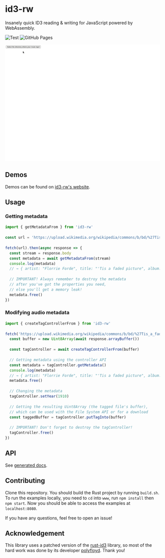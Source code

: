 # id3-rw
Insanely quick ID3 reading & writing for JavaScript powered by WebAssembly.

![Test](https://github.com/trustedtomato/id3-rw/workflows/Test/badge.svg?branch=master)
![GitHub Pages](https://github.com/trustedtomato/id3-rw/workflows/GitHub%20Pages/badge.svg?event=push)

![Screenshot of id3-rw in action.](https://raw.githubusercontent.com/trustedtomato/id3-rw/master/demo-cropped.gif)

## Demos
Demos can be found on [id3-rw's website](https://trustedtomato.github.io/id3-rw/).

## Usage

### Getting metadata
```javascript
import { getMetadataFrom } from 'id3-rw'

const url = 'https://upload.wikimedia.org/wikipedia/commons/b/bd/%27Tis_a_faded_picture_by_Florrie_Forde.mp3'

fetch(url).then(async response => {
  const stream = response.body
  const metadata = await getMetadataFrom(stream)
  console.log(metadata)
  // → { artist: "Florrie Forde", title: "'Tis a faded picture", album: "Edison Amberol: 12255" }

  // IMPORTANT! Always remember to destroy the metadata
  // after you've got the properties you need,
  // else you'll get a memory leak!
  metadata.free()
})
```

### Modifying audio metadata
```javascript
import { createTagControllerFrom } from 'id3-rw'

fetch('https://upload.wikimedia.org/wikipedia/commons/b/bd/%27Tis_a_faded_picture_by_Florrie_Forde.mp3').then(async response => {
  const buffer = new Uint8Array(await response.arrayBuffer())

  const tagController = await createTagControllerFrom(buffer)

  // Getting metadata using the controller API
  const metadata = tagController.getMetadata()
  console.log(metadata)
  // → { artist: "Florrie Forde", title: "'Tis a faded picture", album: "Edison Amberol: 12255" }
  metadata.free()

  // Changing the metadata
  tagController.setYear(1910)

  // Getting the resulting Uint8Array (the tagged file's buffer),
  // which can be used with the File System API or for a download
  const taggedBuffer = tagController.putTagInto(buffer)

  // IMPORTANT! Don't forget to destroy the tagController!
  tagController.free()
})
```

## API
See [generated docs](https://trustedtomato.github.io/id3-rw/docs/).

## Contributing
Clone this repository. You should build the Rust project by running `build.sh`.
To run the examples locally, you need to `cd` into `www`, run `npm install` then `npm start`.
Now you should be able to access the examples at `localhost:8080`.

If you have any questions, feel free to open an issue!

## Acknowledgement
This library uses a patched version of the [rust-id3](https://github.com/polyfloyd/rust-id3) library,
so most of the hard work was done by its developer [polyfloyd](https://github.com/polyfloyd). Thank you!